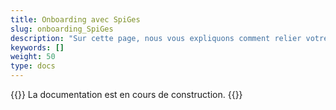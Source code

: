 ```yaml
---
title: Onboarding avec SpiGes
slug: onboarding_SpiGes
description: "Sur cette page, nous vous expliquons comment relier votre login CH avec SpiGes."
keywords: []
weight: 50
type: docs
---
```


{{<alert color="info">}}
La documentation est en cours de construction.
{{</alert>}}
